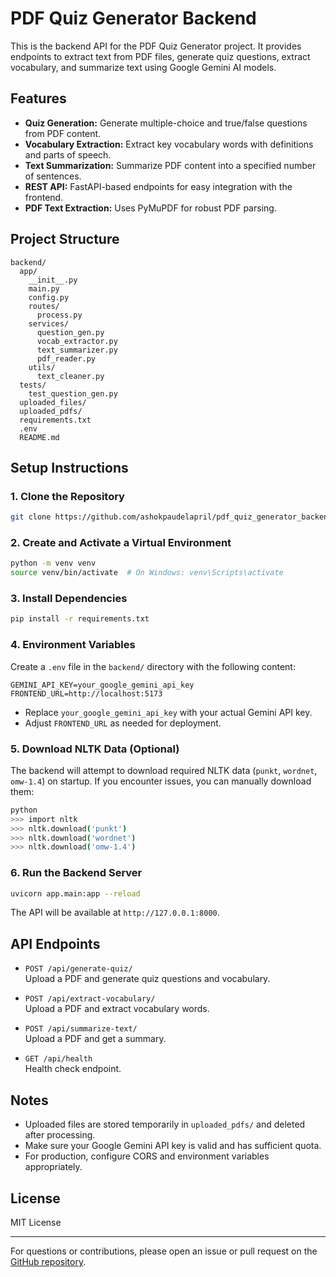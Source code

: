 # PDF Quiz Generator Backend

This is the backend API for the PDF Quiz Generator project. It provides endpoints to extract text from PDF files, generate quiz questions, extract vocabulary, and summarize text using Google Gemini AI models.

## Features

- **Quiz Generation:** Generate multiple-choice and true/false questions from PDF content.
- **Vocabulary Extraction:** Extract key vocabulary words with definitions and parts of speech.
- **Text Summarization:** Summarize PDF content into a specified number of sentences.
- **REST API:** FastAPI-based endpoints for easy integration with the frontend.
- **PDF Text Extraction:** Uses PyMuPDF for robust PDF parsing.

## Project Structure

```
backend/
  app/
    __init__.py
    main.py
    config.py
    routes/
      process.py
    services/
      question_gen.py
      vocab_extractor.py
      text_summarizer.py
      pdf_reader.py
    utils/
      text_cleaner.py
  tests/
    test_question_gen.py
  uploaded_files/
  uploaded_pdfs/
  requirements.txt
  .env
  README.md
```

## Setup Instructions

### 1. Clone the Repository

```sh
git clone https://github.com/ashokpaudelapril/pdf_quiz_generator_backend
```

### 2. Create and Activate a Virtual Environment

```sh
python -m venv venv
source venv/bin/activate  # On Windows: venv\Scripts\activate
```

### 3. Install Dependencies

```sh
pip install -r requirements.txt
```

### 4. Environment Variables

Create a `.env` file in the `backend/` directory with the following content:

```
GEMINI_API_KEY=your_google_gemini_api_key
FRONTEND_URL=http://localhost:5173
```

- Replace `your_google_gemini_api_key` with your actual Gemini API key.
- Adjust `FRONTEND_URL` as needed for deployment.

### 5. Download NLTK Data (Optional)

The backend will attempt to download required NLTK data (`punkt`, `wordnet`, `omw-1.4`) on startup. If you encounter issues, you can manually download them:

```sh
python
>>> import nltk
>>> nltk.download('punkt')
>>> nltk.download('wordnet')
>>> nltk.download('omw-1.4')
```

### 6. Run the Backend Server

```sh
uvicorn app.main:app --reload
```

The API will be available at `http://127.0.0.1:8000`.

## API Endpoints

- `POST /api/generate-quiz/`  
  Upload a PDF and generate quiz questions and vocabulary.

- `POST /api/extract-vocabulary/`  
  Upload a PDF and extract vocabulary words.

- `POST /api/summarize-text/`  
  Upload a PDF and get a summary.

- `GET /api/health`  
  Health check endpoint.


## Notes

- Uploaded files are stored temporarily in `uploaded_pdfs/` and deleted after processing.
- Make sure your Google Gemini API key is valid and has sufficient quota.
- For production, configure CORS and environment variables appropriately.

## License

MIT License

---

For questions or contributions, please open an issue or pull request on the [GitHub repository](https://github.com/ashokpaudelapril/pdf_quiz_generator_backend).